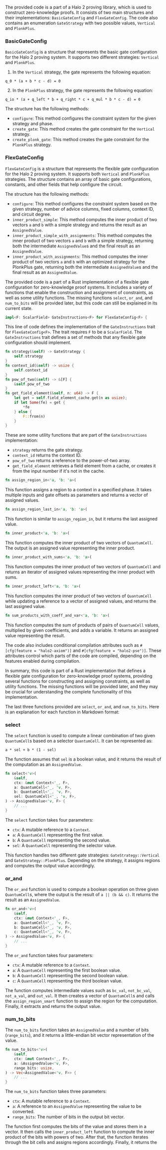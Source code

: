 The provided code is a part of a Halo 2 proving library, which is used to construct zero-knowledge proofs. It consists of two main structures and their implementations: `BasicGateConfig` and `FlexGateConfig`. The code also contains an enumeration `GateStrategy` with two possible values, `Vertical` and `PlonkPlus`.

### BasicGateConfig

`BasicGateConfig` is a structure that represents the basic gate configuration for the Halo 2 proving system. It supports two different strategies: `Vertical` and `PlonkPlus`. 

1. In the `Vertical` strategy, the gate represents the following equation:
```
q_0 * (a + b * c - d) = 0
```

2. In the `PlonkPlus` strategy, the gate represents the following equation:
```
q_io * (a + q_left * b + q_right * c + q_mul * b * c - d) = 0
```

The structure has the following methods:

- `configure`: This method configures the constraint system for the given strategy and phase.
- `create_gate`: This method creates the gate constraint for the `Vertical` strategy.
- `create_plonk_gate`: This method creates the gate constraint for the `PlonkPlus` strategy.

### FlexGateConfig

`FlexGateConfig` is a structure that represents the flexible gate configuration for the Halo 2 proving system. It supports both `Vertical` and `PlonkPlus` strategies. The structure contains an array of basic gate configurations, constants, and other fields that help configure the circuit.

The structure has the following methods:

- `configure`: This method configures the constraint system based on the given strategy, number of advice columns, fixed columns, context ID, and circuit degree.
- `inner_product_simple`: This method computes the inner product of two vectors `a` and `b` with a simple strategy and returns the result as an `AssignedValue`.
- `inner_product_simple_with_assignments`: This method computes the inner product of two vectors `a` and `b` with a simple strategy, returning both the intermediate `AssignedValue`s and the final result as an `AssignedValue`.
- `inner_product_with_assignments`: This method computes the inner product of two vectors `a` and `b` with an optimized strategy for the PlonkPlus gate, returning both the intermediate `AssignedValue`s and the final result as an `AssignedValue`.

The provided code is a part of a Rust implementation of a flexible gate configuration for zero-knowledge proof systems. It includes a variety of functions that enable the construction and assignment of constraints, as well as some utility functions. The missing functions `select`, `or_and`, and `num_to_bits` will be provided later, but this code can still be explained in its current state.

```rust
impl<F: ScalarField> GateInstructions<F> for FlexGateConfig<F> {
```

This line of code defines the implementation of the `GateInstructions` trait for `FlexGateConfig<F>`. The trait requires `F` to be a `ScalarField`. The `GateInstructions` trait defines a set of methods that any flexible gate configuration should implement.

```rust
fn strategy(&self) -> GateStrategy {
    self.strategy
}
fn context_id(&self) -> usize {
    self.context_id
}
fn pow_of_two(&self) -> &[F] {
    &self.pow_of_two
}
fn get_field_element(&self, n: u64) -> F {
    let get = self.field_element_cache.get(n as usize);
    if let Some(fe) = get {
        *fe
    } else {
        F::from(n)
    }
}
```

These are some utility functions that are part of the `GateInstructions` implementation:

- `strategy` returns the gate strategy.
- `context_id` returns the context ID.
- `pow_of_two` returns a reference to the power-of-two array.
- `get_field_element` retrieves a field element from a cache, or creates it from the input number if it's not in the cache.

```rust
fn assign_region_in<'a, 'b: 'a>(
```

This function assigns a region to a context in a specified phase. It takes multiple inputs and gate offsets as parameters and returns a vector of assigned values.

```rust
fn assign_region_last_in<'a, 'b: 'a>(
```

This function is similar to `assign_region_in`, but it returns the last assigned value.

```rust
fn inner_product<'a, 'b: 'a>(
```

This function computes the inner product of two vectors of `QuantumCell`. The output is an assigned value representing the inner product.

```rust
fn inner_product_with_sums<'a, 'b: 'a>(
```

This function computes the inner product of two vectors of `QuantumCell` and returns an iterator of assigned values representing the inner product with sums.

```rust
fn inner_product_left<'a, 'b: 'a>(
```

This function computes the inner product of two vectors of `QuantumCell` while updating a reference to a vector of assigned values, and returns the last assigned value.

```rust
fn sum_products_with_coeff_and_var<'a, 'b: 'a>(
```

This function computes the sum of products of pairs of `QuantumCell` values, multiplied by given coefficients, and adds a variable. It returns an assigned value representing the result.

The code also includes conditional compilation attributes such as `#[cfg(feature = "halo2-axiom")]` and `#[cfg(feature = "halo2-pse")]`. These attributes control which parts of the code are compiled, depending on the features enabled during compilation.

In summary, this code is part of a Rust implementation that defines a flexible gate configuration for zero-knowledge proof systems, providing several functions for constructing and assigning constraints, as well as utility functions. The missing functions will be provided later, and they may be crucial for understanding the complete functionality of this implementation.

The last three functions provided are `select`, `or_and`, and `num_to_bits`. Here is an explanation for each function in Markdown format:

### select

The `select` function is used to compute a linear combination of two given `QuantumCell`s based on a selector `QuantumCell`. It can be represented as:

```
a * sel + b * (1 - sel)
```

The function assumes that `sel` is a boolean value, and it returns the result of the computation as an `AssignedValue`.

```rust
fn select<'v>(
    &self,
    ctx: &mut Context<'_, F>,
    a: QuantumCell<'_, 'v, F>,
    b: QuantumCell<'_, 'v, F>,
    sel: QuantumCell<'_, 'v, F>,
) -> AssignedValue<'v, F> {
    // ...
}
```

The `select` function takes four parameters:

- `ctx`: A mutable reference to a `Context`.
- `a`: A `QuantumCell` representing the first value.
- `b`: A `QuantumCell` representing the second value.
- `sel`: A `QuantumCell` representing the selector value.

This function handles two different gate strategies: `GateStrategy::Vertical` and `GateStrategy::PlonkPlus`. Depending on the strategy, it assigns regions and computes the output value accordingly.

### or_and

The `or_and` function is used to compute a boolean operation on three given `QuantumCell`s, where the output is the result of `a || (b && c)`. It returns the result as an `AssignedValue`.

```rust
fn or_and<'v>(
    &self,
    ctx: &mut Context<'_, F>,
    a: QuantumCell<'_, 'v, F>,
    b: QuantumCell<'_, 'v, F>,
    c: QuantumCell<'_, 'v, F>,
) -> AssignedValue<'v, F> {
    // ...
}
```

The `or_and` function takes four parameters:

- `ctx`: A mutable reference to a `Context`.
- `a`: A `QuantumCell` representing the first boolean value.
- `b`: A `QuantumCell` representing the second boolean value.
- `c`: A `QuantumCell` representing the third boolean value.

The function computes intermediate values such as `bc_val`, `not_bc_val`, `not_a_val`, and `out_val`. It then creates a vector of `QuantumCell`s and calls the `assign_region_smart` function to assign the region for the computation. Finally, it extracts and returns the output value.

### num_to_bits

The `num_to_bits` function takes an `AssignedValue` and a number of bits (`range_bits`), and it returns a little-endian bit vector representation of the value.

```rust
fn num_to_bits<'v>(
    &self,
    ctx: &mut Context<'_, F>,
    a: &AssignedValue<'v, F>,
    range_bits: usize,
) -> Vec<AssignedValue<'v, F>> {
    // ...
}
```

The `num_to_bits` function takes three parameters:

- `ctx`: A mutable reference to a `Context`.
- `a`: A reference to an `AssignedValue` representing the value to be converted.
- `range_bits`: The number of bits in the output bit vector.

The function first computes the bits of the value and stores them in a vector. It then calls the `inner_product_left` function to compute the inner product of the bits with powers of two. After that, the function iterates through the bit cells and assigns regions accordingly. Finally, it returns the